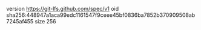 version https://git-lfs.github.com/spec/v1
oid sha256:448947a1aca99edc1161547f9ceee45bf0836ba7852b370909508ab7245af455
size 256
